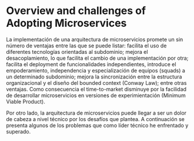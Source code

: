 # Overview and challenges of Adopting Microservices

La implementación de una arquitectura de microservicios promete un sin número de ventajas entre las que se puede listar: facilita el uso de diferentes tecnologías orientadas al subdominio; mejora el desacoplamiento, lo que facilita el cambio de una implementación por otra; facilita el deployment de funcionalidades independientes, introduce el empoderamiento, independencia y especialización de equipos \(squads\) a un determinado subdominio; mejora la sincronización entre la estructura organizacional y el diseño del bounded context \(Conway Law\); entre otras ventajas. Como consecuencia el time-to-market disminuye por la facilidad de desarrollar microservicios en versiones de experimientación \(Minimum Viable Product\).

Por otro lado, la arquitectura de microservicios puede llegar a ser un dolor de cabeza a nivel técnico por los desafíos que plantea. A continuación se presenta algunos de los problemas que como líder técnico he enfrentado y superado.

